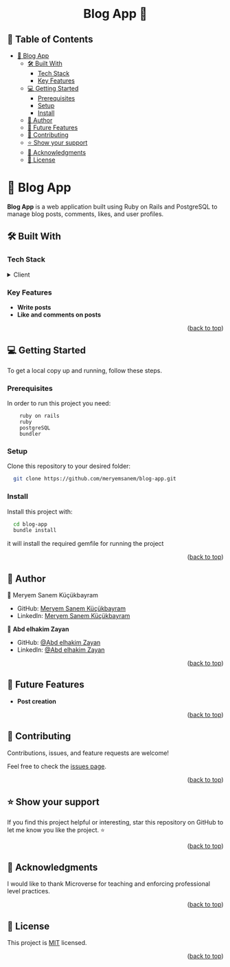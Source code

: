 <div align="center">
  <br/>
  <h1><b>Blog App 📖</b></h1>

</div>

<!-- TABLE OF CONTENTS -->

## 📗 Table of Contents

- [📖 Blog App ](#-catalog-)
  - [🛠 Built With ](#-built-with-)
    - [Tech Stack ](#tech-stack-)
    - [Key Features ](#key-features-)
  - [💻 Getting Started ](#-getting-started-)
    - [Prerequisites](#prerequisites)
    - [Setup](#setup)
    - [Install](#install)
  - [👥 Author ](#-author-)
  - [🔭 Future Features ](#-future-features-)
  - [🤝 Contributing ](#-contributing-)
  - [⭐️ Show your support ](#️-show-your-support-)
  - [🙏 Acknowledgments ](#-acknowledgments-)
  - [📝 License ](#-license-)

<!-- PROJECT DESCRIPTION -->

# 📖 Blog App <a name="about-project"></a>

**Blog App** is a web application built using Ruby on Rails and PostgreSQL to manage blog posts, comments, likes, and user profiles.

## 🛠 Built With <a name="built-with"></a>

### Tech Stack <a name="tech-stack"></a>

<details>
  <summary>Client</summary>
    <li><a href="https://www.ruby-lang.org/en/">Ruby on Rails</a></li>
</details>

<!-- Features -->

### Key Features <a name="key-features"></a>

- **Write posts**
- **Like and comments on posts**

<p align="right">(<a href="#readme-top">back to top</a>)</p>

<!-- GETTING STARTED -->

## 💻 Getting Started <a name="getting-started"></a>

To get a local copy up and running, follow these steps.

### Prerequisites

In order to run this project you need:

```
    ruby on rails
    ruby
    postgreSQL
    bundler
```

### Setup

Clone this repository to your desired folder:

```bash
  git clone https://github.com/meryemsanem/blog-app.git
```

### Install

Install this project with:

```bash
  cd blog-app
  bundle install
```

it will install the required gemfile for running the project


<p align="right">(<a href="#readme-top">back to top</a>)</p>

<!-- AUTHORS -->

## 👥 Author <a name="author"></a>

👤 Meryem Sanem Küçükbayram

- GitHub: [Meryem Sanem Küçükbayram](https://github.com/meryemsanem)
- LinkedIn: [Meryem Sanem Küçükbayram](https://www.linkedin.com/in/meryemsanemkucukbayram/)

👤 **Abd elhakim Zayan**

- GitHub: [@Abd elhakim Zayan](https://github.com/abdozayan12)
- LinkedIn: [@Abd elhakim Zayan](https://www.linkedin.com/in/abdozayan/)

<p align="right">(<a href="#readme-top">back to top</a>)</p>

<!-- FUTURE FEATURES -->

## 🔭 Future Features <a name="future-features"></a>

- **Post creation**

<p align="right">(<a href="#readme-top">back to top</a>)</p>

<!-- CONTRIBUTING -->

## 🤝 Contributing <a name="contributing"></a>

Contributions, issues, and feature requests are welcome!

Feel free to check the [issues page](https://github.com/meryemsanem/blog-app/issues).

<p align="right">(<a href="#readme-top">back to top</a>)</p>

<!-- SUPPORT -->

## ⭐️ Show your support <a name="support"></a>

If you find this project helpful or interesting, star this repository on GitHub to let me know you like the project. ⭐️

<p align="right">(<a href="#readme-top">back to top</a>)</p>

<!-- ACKNOWLEDGEMENTS -->

## 🙏 Acknowledgments <a name="acknowledgements"></a>

I would like to thank Microverse for teaching and enforcing professional level practices.

<p align="right">(<a href="#readme-top">back to top</a>)</p>

<!-- LICENSE -->

## 📝 License <a name="license"></a>

This project is [MIT](./LICENSE) licensed.

<p align="right">(<a href="#readme-top">back to top</a>)</p>
